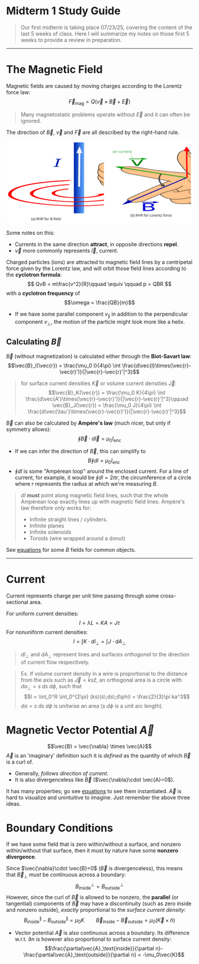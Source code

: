 # Midterm 1 Study Guide

> Our first midterm is taking place 07/23/25, covering the content of the last 5 weeks of class. Here I will summarize my notes on those first 5 weeks to provide a review in preparation. 

---

# The Magnetic Field

Magnetic fields are caused by moving charges according to the Lorentz force law:
$$
\vec{F}_\text{mag} = Q(\vec{v}\times\vec{B} + \vec{E})
$$
> Many magnetostatic problems operate without $\vec{E}$ and it can often be ignored.

The direction of $\vec{B}$, $\vec{v}$ and $\vec{F}$ are all described by the right-hand rule. 

![](images/chapter5/rhr.svg)

Some notes on this:
- Currents in the same direction **attract**, in opposite directions **repel**.
- $\vec{v}$ more commonly represents $\vec{I}$, current.

Charged particles (ions) are attracted to magnetic field lines by a centripetal force given by the Lorentz law, and will orbit those field lines according to the **cyclotron formula**:
$$
QvB = m\frac{v^2}{R}\qquad \equiv \qquad p = QBR
$$
with a **cyclotron frequency** of 
$$\omega = \frac{QB}{m}$$
- If we have some parallel component $v_\parallel$ in addition to the perpendicular component $v_\perp$, the motion of the particle might look more like a helix.

## Calculating $\vec{B}$

$\vec{B}$ (without magnetization) is calculated either through the **Biot-Savart law**:
$$\vec{B}_I(\vec{r}) = \frac{\mu_0 I}{4\pi} \int \frac{d\vec{l}\times(\vec{r}-\vec{r}')}{|\vec{r}-\vec{r}'|^3}$$
>for surface current densities $\vec{K}$ or volume current densities $\vec{J}$:
>$$\vec{B}_K(\vec{r}) = \frac{\mu_0 K}{4\pi} \int \frac{d\vec{A'}\times(\vec{r}-\vec{r}')}{|\vec{r}-\vec{r}'|^3}\qquad \vec{B}_J(\vec{r}) = \frac{\mu_0 J}{4\pi} \int \frac{d\vec{\tau'}\times(\vec{r}-\vec{r}')}{|\vec{r}-\vec{r}'|^3}$$

$\vec{B}$ can also be calculated by **Ampère's law** (much nicer, but only if symmetry allows):
$$\oint \vec{B}\cdot d\vec{l} = \mu_0I_\text{enc}$$
- If we can infer the direction of $\vec{B}$, this can simplify to
$$B\oint dl = \mu_0 I_\text{enc}$$
- $\oint dl$ is some "Ampèrean loop" around the enclosed current. For a line of current, for example, it would be $\oint dl = 2\pi r$, the circumference of a circle where $r$ represents the radius at which we're measuring $B$. 

> $dl$ **must** point along magnetic field lines, such that the whole Ampèrean loop exactly lines up with magnetic field lines. Ampère's law therefore only works for:
> - Infinite straight lines / cylinders.
> - Infinite planes
> - Infinite solenoids
> - Toroids (wire wrapped around a donut)

See [equations](equations.md) for some $B$ fields for common objects.

---

# Current

Current represents charge per unit time passing through some cross-sectional area. 

For uniform current densities:
$$I = \lambda L = KA = J \tau$$
For nonuniform current densities:
$$I = \int K \cdot dl_\perp = \int J\cdot dA_\perp$$
> $dl_\perp$ and $dA_\perp$ represent lines and surfaces *orthogonal* to the direction of current flow respectively.

> Ex. If volume current density in a wire is proportional to the distance from the axis such as $\vec{J}=ks\hat{z}$, an orthogonal area is a circle with $da_\perp=s\;ds\;d\phi$, such that
> $$I = \int_0^R \int_0^{2\pi} (ks)(s\;ds\;d\phi) = \frac{2}{3}\pi ka^3$$
> $da=s\;ds\;d\phi$ is unitwise an area ($s\;d\phi$ is a unit arc length). 

# Magnetic Vector Potential $\vec{A}$

$$\vec{B} = \vec{\nabla} \times \vec{A}$$
$\vec{A}$ is an 'imaginary' definition such it is *defined* as the quantity of which $\vec{B}$ is a curl of. 

- Generally, *follows direction of current*.
- It is also divergenceless like $\vec{B}$ ($\vec{\nabla}\cdot \vec{A}=0$).

It has many properties; go see [equations](equations.md) to see them instantiated. $\vec{A}$ is hard to visualize and unintuitive to imagine. Just remember the above three ideas. 

# Boundary Conditions

If we have some field that is zero within/without a surface, and nonzero within/without that surface, then it must by nature have some **nonzero divergence**. 

Since $\vec{\nabla}\cdot \vec{B}=0$ ($\vec{B}$ is divergenceless), this means that $\vec{B}_\perp$ *must* be continuous across a boundary:
$$B^\perp_\text{inside} = B^\perp_\text{outside}$$
However, since the curl of $\vec{B}$ is allowed to be nonzero, the **parallel** (or tangential) components of $\vec{B}$ may have a discontinuity (such as zero inside and nonzero outside), *exactly* proportional to the *surface current density*:
$$B^\parallel_\text{inside} - B^\parallel_\text{outside} = \mu_0K\qquad \vec{B}_\text{inside} - \vec{B}_\text{outside} = \mu_0(\vec{K}\times\hat{n})$$

- Vector potential $\vec{A}$ is also continuous across a boundary. Its difference w.r.t. $\partial n$ is however also proportional to surface current density:
$$\frac{\partial\vec{A}_\text{inside}}{\partial n}-\frac{\partial\vec{A}_\text{outside}}{\partial n} = -\mu_0\vec{K}$$